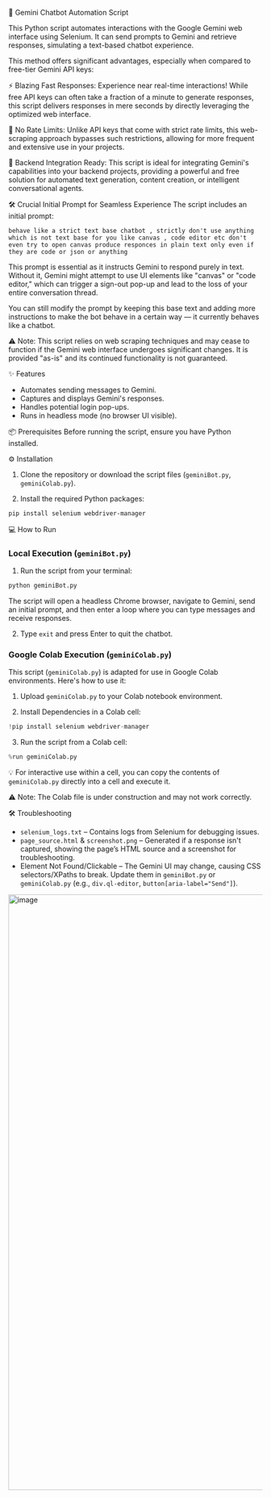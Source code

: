  🌟 Gemini Chatbot Automation Script


This Python script automates interactions with the Google Gemini web interface using Selenium.
It can send prompts to Gemini and retrieve responses, simulating a text-based chatbot experience.

This method offers significant advantages, especially when compared to free-tier Gemini API keys:

⚡ Blazing Fast Responses: Experience near real-time interactions! While free API keys can often take a fraction of a minute to generate responses, this script delivers responses in mere seconds by directly leveraging the optimized web interface.

🚫 No Rate Limits: Unlike API keys that come with strict rate limits, this web-scraping approach bypasses such restrictions, allowing for more frequent and extensive use in your projects.

🔗 Backend Integration Ready: This script is ideal for integrating Gemini's capabilities into your backend projects, providing a powerful and free solution for automated text generation, content creation, or intelligent conversational agents.

🛠 Crucial Initial Prompt for Seamless Experience
The script includes an initial prompt:

```
behave like a strict text base chatbot , strictly don't use anything which is not text base for you like canvas , code editor etc don't even try to open canvas produce responces in plain text only even if they are code or json or anything
```
This prompt is essential as it instructs Gemini to respond purely in text.
Without it, Gemini might attempt to use UI elements like "canvas" or "code editor," which can trigger a sign-out pop-up and lead to the loss of your entire conversation thread.

You can still modify the prompt by keeping this base text and adding more instructions to make the bot behave in a certain way — it currently behaves like a chatbot.

⚠ Note: This script relies on web scraping techniques and may cease to function if the Gemini web interface undergoes significant changes. It is provided "as-is" and its continued functionality is not guaranteed.

✨ Features
- Automates sending messages to Gemini.
- Captures and displays Gemini's responses.
- Handles potential login pop-ups.
- Runs in headless mode (no browser UI visible).

📦 Prerequisites
Before running the script, ensure you have Python installed.

⚙️ Installation
1. Clone the repository or download the script files (`geminiBot.py`, `geminiColab.py`).

2. Install the required Python packages:

```bash
pip install selenium webdriver-manager
```

💻 How to Run
### Local Execution (`geminiBot.py`)
1. Run the script from your terminal:

```bash
python geminiBot.py
```
The script will open a headless Chrome browser, navigate to Gemini, send an initial prompt, and then enter a loop where you can type messages and receive responses.

2. Type `exit` and press Enter to quit the chatbot.

### Google Colab Execution (`geminiColab.py`)
This script (`geminiColab.py`) is adapted for use in Google Colab environments. Here's how to use it:

1. Upload `geminiColab.py` to your Colab notebook environment.

2. Install Dependencies in a Colab cell:

```python
!pip install selenium webdriver-manager
```

3. Run the script from a Colab cell:

```python
%run geminiColab.py
```
💡 For interactive use within a cell, you can copy the contents of `geminiColab.py` directly into a cell and execute it.

⚠ Note: The Colab file is under construction and may not work correctly.

🛠 Troubleshooting
- `selenium_logs.txt` – Contains logs from Selenium for debugging issues.
- `page_source.html` & `screenshot.png` – Generated if a response isn't captured, showing the page’s HTML source and a screenshot for troubleshooting.
- Element Not Found/Clickable – The Gemini UI may change, causing CSS selectors/XPaths to break. Update them in `geminiBot.py` or `geminiColab.py` (e.g., `div.ql-editor`, `button[aria-label="Send"]`).

<img width="2096" height="1182" alt="image" src="https://github.com/user-attachments/assets/580cbf32-688f-4a3e-bdc3-6cebf437353d" /> 


